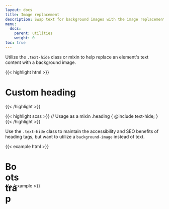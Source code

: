 ```yaml
---
layout: docs
title: Image replacement
description: Swap text for background images with the image replacement class.
menu:
  docs:
    parent: utilities
    weight: 0
toc: true
---
```


Utilize the `.text-hide` class or mixin to help replace an element's text content with a background image.

{{< highlight html >}}
<h1 class="text-hide">Custom heading</h1>
{{< /highlight >}}

{{< highlight scss >}}
// Usage as a mixin
.heading {
  @include text-hide;
}
{{< /highlight >}}

Use the `.text-hide` class to maintain the accessibility and SEO benefits of heading tags, but want to utilize a `background-image` instead of text.

{{< example html >}}
<h1 class="text-hide" style="background-image: url('/assets/brand/bootstrap-solid.svg'); width: 50px; height: 50px;">Bootstrap</h1>
{{< /example >}}
